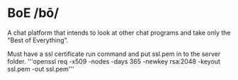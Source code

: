 # BoE /bō/

A chat platform that intends to look at other chat programs and take only the "Best of Everything".

Must have a ssl certificate run command and put ssl.pem in to the server folder.
'''openssl req -x509 -nodes -days 365 -newkey rsa:2048 -keyout ssl.pem -out ssl.pem'''